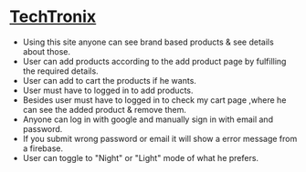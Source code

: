 # [TechTronix](https://tech-tronix-assignment.web.app/)

* Using this site anyone can see brand based products & see details about those.
* User can add products according to the add product page by fulfilling the required details.
* User can add to cart the products if he wants.
* User must have to logged in to add products.
* Besides user must have to logged in to check my cart page ,where he can see the added product & remove them.
* Anyone can log in with google and manually sign in with email and password.
* If you submit wrong password or email it will show a error message from a firebase.
* User can toggle to "Night" or "Light" mode of what he prefers.
 